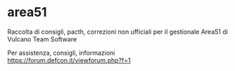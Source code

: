 # area51
Raccolta di consigli, pacth, correzioni non ufficiali per il gestionale Area51 di Vulcano Team Software

Per assistenza, consigli, informazioni https://forum.defcon.it/viewforum.php?f=1
